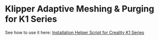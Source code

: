 # Klipper Adaptive Meshing &amp; Purging for K1 Series

See how to use it here: [Installation Helper Script for Creality K1 Series](https://github.com/Guilouz/Creality-K1-and-K1-Max/wiki/Use-KAMP)
